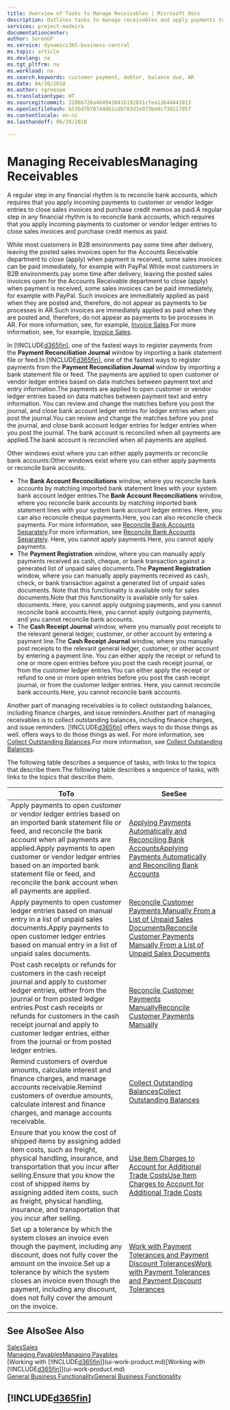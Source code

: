 ```yaml
---
title: Overview of Tasks to Manage Receivables | Microsoft Docs
description: Outlines tasks to manage receivables and apply payments to customer or vendor ledger entries.
services: project-madeira
documentationcenter: 
author: SorenGP
ms.service: dynamics365-business-central
ms.topic: article
ms.devlang: na
ms.tgt_pltfrm: na
ms.workload: na
ms.search.keywords: customer payment, debtor, balance due, AR
ms.date: 04/30/2018
ms.author: sgroespe
ms.translationtype: HT
ms.sourcegitcommit: 2286b728a464943841b192031cfea13644441013
ms.openlocfilehash: b53bd7b78744d61cdb783d1e973be8c730117d57
ms.contentlocale: en-nz
ms.lasthandoff: 06/28/2018

---
```

# <a name="managing-receivables"></a><span data-ttu-id="4db96-103">Managing Receivables</span><span class="sxs-lookup"><span data-stu-id="4db96-103">Managing Receivables</span></span>
<span data-ttu-id="4db96-104">A regular step in any financial rhythm is to reconcile bank accounts, which requires that you apply incoming payments to customer or vendor ledger entries to close sales invoices and purchase credit memos as paid.</span><span class="sxs-lookup"><span data-stu-id="4db96-104">A regular step in any financial rhythm is to reconcile bank accounts, which requires that you apply incoming payments to customer or vendor ledger entries to close sales invoices and purchase credit memos as paid.</span></span>

<span data-ttu-id="4db96-105">While most customers in B2B environments pay some time after delivery, leaving the posted sales invoices open for the Accounts Receivable department to close (apply) when payment is received, some sales invoices can be paid immediately, for example with PayPal.</span><span class="sxs-lookup"><span data-stu-id="4db96-105">While most customers in B2B environments pay some time after delivery, leaving the posted sales invoices open for the Accounts Receivable department to close (apply) when payment is received, some sales invoices can be paid immediately, for example with PayPal.</span></span> <span data-ttu-id="4db96-106">Such invoices are immediately applied as paid when they are posted and, therefore, do not appear as payments to be processes in AR.</span><span class="sxs-lookup"><span data-stu-id="4db96-106">Such invoices are immediately applied as paid when they are posted and, therefore, do not appear as payments to be processes in AR.</span></span> <span data-ttu-id="4db96-107">For more information, see, for example, [Invoice Sales](sales-how-invoice-sales.md).</span><span class="sxs-lookup"><span data-stu-id="4db96-107">For more information, see, for example, [Invoice Sales](sales-how-invoice-sales.md).</span></span>  

<span data-ttu-id="4db96-108">In [!INCLUDE[d365fin](includes/d365fin_md.md)], one of the fastest ways to register payments from the **Payment Reconciliation Journal** window by importing a bank statement file or feed.</span><span class="sxs-lookup"><span data-stu-id="4db96-108">In [!INCLUDE[d365fin](includes/d365fin_md.md)], one of the fastest ways to register payments from the **Payment Reconciliation Journal** window by importing a bank statement file or feed.</span></span> <span data-ttu-id="4db96-109">The payments are applied to open customer or vendor ledger entries based on data matches between payment text and entry information.</span><span class="sxs-lookup"><span data-stu-id="4db96-109">The payments are applied to open customer or vendor ledger entries based on data matches between payment text and entry information.</span></span> <span data-ttu-id="4db96-110">You can review and change the matches before you post the journal, and close bank account ledger entries for ledger entries when you post the journal.</span><span class="sxs-lookup"><span data-stu-id="4db96-110">You can review and change the matches before you post the journal, and close bank account ledger entries for ledger entries when you post the journal.</span></span> <span data-ttu-id="4db96-111">The bank account is reconciled when all payments are applied.</span><span class="sxs-lookup"><span data-stu-id="4db96-111">The bank account is reconciled when all payments are applied.</span></span>

<span data-ttu-id="4db96-112">Other windows exist where you can either apply payments or reconcile bank accounts:</span><span class="sxs-lookup"><span data-stu-id="4db96-112">Other windows exist where you can either apply payments or reconcile bank accounts:</span></span>

* <span data-ttu-id="4db96-113">The **Bank Account Reconciliations** window, where you reconcile bank accounts by matching imported bank statement lines with your system bank account ledger entries.</span><span class="sxs-lookup"><span data-stu-id="4db96-113">The **Bank Account Reconciliations** window, where you reconcile bank accounts by matching imported bank statement lines with your system bank account ledger entries.</span></span> <span data-ttu-id="4db96-114">Here, you can also reconcile cheque payments.</span><span class="sxs-lookup"><span data-stu-id="4db96-114">Here, you can also reconcile check payments.</span></span> <span data-ttu-id="4db96-115">For more information, see [Reconcile Bank Accounts Separately](bank-how-reconcile-bank-accounts-separately.md).</span><span class="sxs-lookup"><span data-stu-id="4db96-115">For more information, see [Reconcile Bank Accounts Separately](bank-how-reconcile-bank-accounts-separately.md).</span></span> <span data-ttu-id="4db96-116">Here, you cannot apply payments.</span><span class="sxs-lookup"><span data-stu-id="4db96-116">Here, you cannot apply payments.</span></span>
* <span data-ttu-id="4db96-117">The **Payment Registration** window, where you can manually apply payments received as cash, cheque, or bank transaction against a generated list of unpaid sales documents.</span><span class="sxs-lookup"><span data-stu-id="4db96-117">The **Payment Registration** window, where you can manually apply payments received as cash, check, or bank transaction against a generated list of unpaid sales documents.</span></span> <span data-ttu-id="4db96-118">Note that this functionality is available only for sales documents.</span><span class="sxs-lookup"><span data-stu-id="4db96-118">Note that this functionality is available only for sales documents.</span></span> <span data-ttu-id="4db96-119">Here, you cannot apply outgoing payments, and you cannot reconcile bank accounts.</span><span class="sxs-lookup"><span data-stu-id="4db96-119">Here, you cannot apply outgoing payments, and you cannot reconcile bank accounts.</span></span>
* <span data-ttu-id="4db96-120">The **Cash Receipt Journal** window, where you manually post receipts to the relevant general ledger, customer, or other account by entering a payment line.</span><span class="sxs-lookup"><span data-stu-id="4db96-120">The **Cash Receipt Journal** window, where you manually post receipts to the relevant general ledger, customer, or other account by entering a payment line.</span></span> <span data-ttu-id="4db96-121">You can either apply the receipt or refund to one or more open entries before you post the cash receipt journal, or from the customer ledger entries.</span><span class="sxs-lookup"><span data-stu-id="4db96-121">You can either apply the receipt or refund to one or more open entries before you post the cash receipt journal, or from the customer ledger entries.</span></span> <span data-ttu-id="4db96-122">Here, you cannot reconcile bank accounts.</span><span class="sxs-lookup"><span data-stu-id="4db96-122">Here, you cannot reconcile bank accounts.</span></span>  

<span data-ttu-id="4db96-123">Another part of managing receivables is to collect outstanding balances, including finance charges, and issue reminders.</span><span class="sxs-lookup"><span data-stu-id="4db96-123">Another part of managing receivables is to collect outstanding balances, including finance charges, and issue reminders.</span></span> [!INCLUDE[d365fin](includes/d365fin_md.md)]<span data-ttu-id="4db96-124"> offers ways to do those things as well.</span><span class="sxs-lookup"><span data-stu-id="4db96-124"> offers ways to do those things as well.</span></span> <span data-ttu-id="4db96-125">For more information, see [Collect Outstanding Balances](receivables-collect-outstanding-balances.md).</span><span class="sxs-lookup"><span data-stu-id="4db96-125">For more information, see [Collect Outstanding Balances](receivables-collect-outstanding-balances.md).</span></span>  

<span data-ttu-id="4db96-126">The following table describes a sequence of tasks, with links to the topics that describe them.</span><span class="sxs-lookup"><span data-stu-id="4db96-126">The following table describes a sequence of tasks, with links to the topics that describe them.</span></span>  

| <span data-ttu-id="4db96-127">To</span><span class="sxs-lookup"><span data-stu-id="4db96-127">To</span></span> | <span data-ttu-id="4db96-128">See</span><span class="sxs-lookup"><span data-stu-id="4db96-128">See</span></span> |
| --- | --- |
| <span data-ttu-id="4db96-129">Apply payments to open customer or vendor ledger entries based on an imported bank statement file or feed, and reconcile the bank account when all payments are applied.</span><span class="sxs-lookup"><span data-stu-id="4db96-129">Apply payments to open customer or vendor ledger entries based on an imported bank statement file or feed, and reconcile the bank account when all payments are applied.</span></span> |[<span data-ttu-id="4db96-130">Applying Payments Automatically and Reconciling Bank Accounts</span><span class="sxs-lookup"><span data-stu-id="4db96-130">Applying Payments Automatically and Reconciling Bank Accounts</span></span>](receivables-apply-payments-auto-reconcile-bank-accounts.md) |
| <span data-ttu-id="4db96-131">Apply payments to open customer ledger entries based on manual entry in a list of unpaid sales documents.</span><span class="sxs-lookup"><span data-stu-id="4db96-131">Apply payments to open customer ledger entries based on manual entry in a list of unpaid sales documents.</span></span> |[<span data-ttu-id="4db96-132">Reconcile Customer Payments Manually From a List of Unpaid Sales Documents</span><span class="sxs-lookup"><span data-stu-id="4db96-132">Reconcile Customer Payments Manually From a List of Unpaid Sales Documents</span></span>](receivables-how-reconcile-customer-payments-list-unpaid-sales-documents.md) |
| <span data-ttu-id="4db96-133">Post cash receipts or refunds for customers in the cash receipt journal and apply to customer ledger entries, either from the journal or from posted ledger entries.</span><span class="sxs-lookup"><span data-stu-id="4db96-133">Post cash receipts or refunds for customers in the cash receipt journal and apply to customer ledger entries, either from the journal or from posted ledger entries.</span></span> |[<span data-ttu-id="4db96-134">Reconcile Customer Payments Manually</span><span class="sxs-lookup"><span data-stu-id="4db96-134">Reconcile Customer Payments Manually</span></span>](receivables-how-apply-sales-transactions-manually.md) |
| <span data-ttu-id="4db96-135">Remind customers of overdue amounts, calculate interest and finance charges, and manage accounts receivable.</span><span class="sxs-lookup"><span data-stu-id="4db96-135">Remind customers of overdue amounts, calculate interest and finance charges, and manage accounts receivable.</span></span> |[<span data-ttu-id="4db96-136">Collect Outstanding Balances</span><span class="sxs-lookup"><span data-stu-id="4db96-136">Collect Outstanding Balances</span></span>](receivables-collect-outstanding-balances.md) |
|<span data-ttu-id="4db96-137">Ensure that you know the cost of shipped items by assigning added item costs, such as freight, physical handling, insurance, and transportation that you incur after selling.</span><span class="sxs-lookup"><span data-stu-id="4db96-137">Ensure that you know the cost of shipped items by assigning added item costs, such as freight, physical handling, insurance, and transportation that you incur after selling.</span></span>|[<span data-ttu-id="4db96-138">Use Item Charges to Account for Additional Trade Costs</span><span class="sxs-lookup"><span data-stu-id="4db96-138">Use Item Charges to Account for Additional Trade Costs</span></span>](payables-how-assign-item-charges.md)|
|<span data-ttu-id="4db96-139">Set up a tolerance by which the system closes an invoice even though the payment, including any discount, does not fully cover the amount on the invoice.</span><span class="sxs-lookup"><span data-stu-id="4db96-139">Set up a tolerance by which the system closes an invoice even though the payment, including any discount, does not fully cover the amount on the invoice.</span></span>|[<span data-ttu-id="4db96-140">Work with Payment Tolerances and Payment Discount Tolerances</span><span class="sxs-lookup"><span data-stu-id="4db96-140">Work with Payment Tolerances and Payment Discount Tolerances</span></span>](finance-payment-tolerance-and-payment-discount-tolerance.md)|
## <a name="see-also"></a><span data-ttu-id="4db96-141">See Also</span><span class="sxs-lookup"><span data-stu-id="4db96-141">See Also</span></span>
[<span data-ttu-id="4db96-142">Sales</span><span class="sxs-lookup"><span data-stu-id="4db96-142">Sales</span></span>](sales-manage-sales.md)  
[<span data-ttu-id="4db96-143">Managing Payables</span><span class="sxs-lookup"><span data-stu-id="4db96-143">Managing Payables</span></span>](payables-manage-payables.md)  
<span data-ttu-id="4db96-144">[Working with [!INCLUDE[d365fin](includes/d365fin_md.md)]](ui-work-product.md)</span><span class="sxs-lookup"><span data-stu-id="4db96-144">[Working with [!INCLUDE[d365fin](includes/d365fin_md.md)]](ui-work-product.md)</span></span>  
[<span data-ttu-id="4db96-145">General Business Functionality</span><span class="sxs-lookup"><span data-stu-id="4db96-145">General Business Functionality</span></span>](ui-across-business-areas.md)

## [!INCLUDE[d365fin](includes/free_trial_md.md)]  
 

